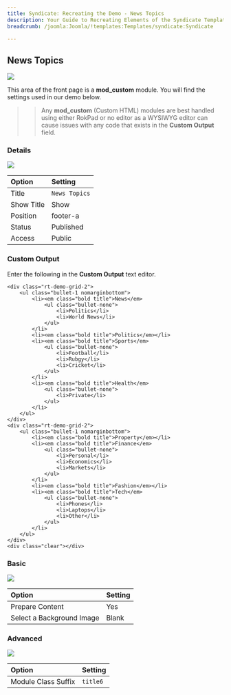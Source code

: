 ```yaml
---
title: Syndicate: Recreating the Demo - News Topics
description: Your Guide to Recreating Elements of the Syndicate Template for Joomla
breadcrumb: /joomla:Joomla/!templates:Templates/syndicate:Syndicate

---
```


News Topics
-----

![][demo]

This area of the front page is a **mod_custom** module. You will find the settings used in our demo below.

>> Any **mod_custom** (Custom HTML) modules are best handled using either RokPad or no editor as a WYSIWYG editor can cause issues with any code that exists in the **Custom Output** field.

### Details

![][demo2]

| Option     | Setting       |
| :--------- | :------------ |
| Title      | `News Topics` |
| Show Title | Show          |
| Position   | footer-a      |
| Status     | Published     |
| Access     | Public        |

### Custom Output

Enter the following in the **Custom Output** text editor.

~~~
<div class="rt-demo-grid-2">
    <ul class="bullet-1 nomarginbottom">
        <li><em class="bold title">News</em>
            <ul class="bullet-none">
                <li>Politics</li>
                <li>World News</li>
            </ul>
        </li>
        <li><em class="bold title">Politics</em></li>
        <li><em class="bold title">Sports</em>
            <ul class="bullet-none">
                <li>Football</li>
                <li>Rubgy</li>
                <li>Cricket</li>
            </ul>
        </li>
        <li><em class="bold title">Health</em>
            <ul class="bullet-none">
                <li>Private</li>
            </ul>
        </li>
    </ul>
</div>
<div class="rt-demo-grid-2">
    <ul class="bullet-1 nomarginbottom">
        <li><em class="bold title">Property</em></li>
        <li><em class="bold title">Finance</em>
            <ul class="bullet-none">
                <li>Personal</li>
                <li>Economics</li>
                <li>Markets</li>
            </ul>
        </li>
        <li><em class="bold title">Fashion</em></li>
        <li><em class="bold title">Tech</em>
            <ul class="bullet-none">
                <li>Phones</li>
                <li>Laptops</li>
                <li>Other</li>
            </ul>
        </li>
    </ul>
</div>
<div class="clear"></div>
~~~

### Basic

![][demo3]

| Option                    | Setting |  
| :------------------------ | :------ |  
| Prepare Content           | Yes     |  
| Select a Background Image | Blank   |

### Advanced

![][demo4]

| Option              | Setting    |
| :------------------ | :--------- |
| Module Class Suffix | `title6`   |

[demo]: assets/demo_9.jpeg
[demo2]: assets/demo_9a.jpeg
[demo3]: assets/demo_9b.jpeg
[demo4]: assets/demo_9c.jpeg
